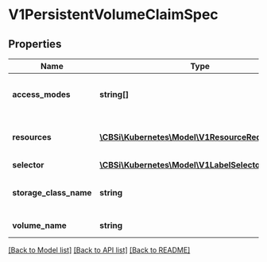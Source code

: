 # V1PersistentVolumeClaimSpec

## Properties
Name | Type | Description | Notes
------------ | ------------- | ------------- | -------------
**access_modes** | **string[]** | AccessModes contains the desired access modes the volume should have. More info: https://kubernetes.io/docs/concepts/storage/persistent-volumes#access-modes-1 | [optional] 
**resources** | [**\CBSi\Kubernetes\Model\V1ResourceRequirements**](V1ResourceRequirements.md) | Resources represents the minimum resources the volume should have. More info: https://kubernetes.io/docs/concepts/storage/persistent-volumes#resources | [optional] 
**selector** | [**\CBSi\Kubernetes\Model\V1LabelSelector**](V1LabelSelector.md) | A label query over volumes to consider for binding. | [optional] 
**storage_class_name** | **string** | Name of the StorageClass required by the claim. More info: https://kubernetes.io/docs/concepts/storage/persistent-volumes#class-1 | [optional] 
**volume_name** | **string** | VolumeName is the binding reference to the PersistentVolume backing this claim. | [optional] 

[[Back to Model list]](../README.md#documentation-for-models) [[Back to API list]](../README.md#documentation-for-api-endpoints) [[Back to README]](../README.md)


